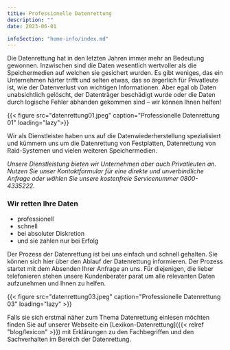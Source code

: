 ```yaml
---
titLe: Professionelle Datenrettung
description: ""
date: 2023-06-01

infoSection: "home-info/index.md"
---
```


Die Datenrettung hat in den letzten Jahren immer mehr an Bedeutung gewonnen. Inzwischen sind die Daten wesentlich wertvoller als die Speichermedien auf welchen sie gesichert wurden. Es gibt weniges, das ein Unternehmen härter trifft und selten etwas, das so ärgerlich für Privatleute ist, wie der Datenverlust von wichtigen Informationen. Aber egal ob Daten unabsichtlich gelöscht, der Datenträger beschädigt wurde oder die Daten durch logische Fehler abhanden gekommen sind – wir können Ihnen helfen!

{{< figure src="datenrettung01.jpeg" caption="Professionelle Datenrettung 01" loading="lazy">}}

Wir als Dienstleister haben uns auf die Datenwiederherstellung spezialisiert und kümmern uns um die Datenrettung von Festplatten, Datenrettung von Raid-Systemen und vielen weiteren Speichermedien.

*Unsere Dienstleistung bieten wir Unternehmen aber auch Privatleuten an. Nutzen Sie unser Kontaktformular für eine direkte und unverbindliche Anfrage oder wählen Sie unsere kostenfreie Servicenummer 0800-4335222.*

### Wir retten Ihre Daten

- professionell
- schnell
- bei absoluter Diskretion
- und sie zahlen nur bei Erfolg

Der Prozess der Datenrettung ist bei uns einfach und schnell gehalten. Sie können sich hier über den Ablauf der Datenrettung informieren. Der Prozess startet mit dem Absenden Ihrer Anfrage an uns. Für diejenigen, die lieber telefonieren stehen unsere Kundenberater parat um alle relevanten Daten aufzunehmen und Ihnen zu helfen.

{{< figure src="datenrettung03.jpeg" caption="Professionelle Datenrettung 03" loading="lazy" >}}

Falls sie sich erstmal näher zum Thema Datenrettung einlesen möchten finden Sie auf unserer Webseite ein [Lexikon-Datenrettung]({{< relref "blog/lexicon" >}}) mit Erklärungen zu den Fachbegriffen und den Sachverhalten im Bereich der Datenrettung.
